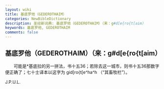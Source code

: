 ```yaml
---
layout: wiki
title: 基底罗他（GEDEROTHAIM）
categories: NewBibleDictionary
description: 圣经新词典: 基底罗他（GEDEROTHAIM）（来：g#d[e{ro{t[aim）
keywords: 基底罗他, GEDEROTHAIM
comments: false
---
```


## 基底罗他（GEDEROTHAIM）（来：g#d[e{ro{t[aim）

　　可能是*基底拉的另一拼法，书十五36；若除去这一城市，则书十五36那数字便正确了；七十士译本以这字为 gid[ro{t[e^ha^h （“其畜牧栏”）。

J.P.U.L.









